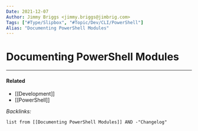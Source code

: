```yaml
---
Date: 2021-12-07
Author: Jimmy Briggs <jimmy.briggs@jimbrig.com>
Tags: ["#Type/Slipbox", "#Topic/Dev/CLI/PowerShell"]
Alias: "Documenting PowerShell Modules"
---
```


# Documenting PowerShell Modules

***

#### Related

- [[Development]]
- [[PowerShell]]

*Backlinks:*

```dataview
list from [[Documenting PowerShell Modules]] AND -"Changelog"
```